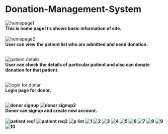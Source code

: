 # Donation-Management-System
![homepage1](https://user-images.githubusercontent.com/68014307/103395890-6513d000-4b56-11eb-9d79-cebdc56ec05d.jpg)
<br><b>This is home page It’s shows basic information of site.</b><br><br>
![homepage2](https://user-images.githubusercontent.com/68014307/103395893-69d88400-4b56-11eb-8389-e37b292ce65b.jpg)
<br><b>User can view the patient list who are admitted and need donation. </b><br><br>

![patient details](https://user-images.githubusercontent.com/68014307/103395900-6e04a180-4b56-11eb-9db1-7ce2722ebd62.jpg)
<br><b>User can check the details of particular patient and also can donate donation for that patient.</b><br><br>

![login for donar](https://user-images.githubusercontent.com/68014307/103395906-765cdc80-4b56-11eb-90da-d22a6fb420e1.jpg)
<br><b>Login page for donor.<b><br><br>
  
![donor signup](https://user-images.githubusercontent.com/68014307/103395911-7bba2700-4b56-11eb-8f94-eed3a34950bd.jpg)
![donar signup2](https://user-images.githubusercontent.com/68014307/103395915-81177180-4b56-11eb-9127-fe77bd4aadb3.jpg)
<br><b>Donor can signup and create new account.</b><br><br>
![patient req1](https://user-images.githubusercontent.com/68014307/103395920-85dc2580-4b56-11eb-9dde-e5233ef68fa8.jpg)
![patient req2](https://user-images.githubusercontent.com/68014307/103395923-8aa0d980-4b56-11eb-8d3b-d08796a5d3f8.jpg)
![p list](https://user-images.githubusercontent.com/68014307/103395930-9096ba80-4b56-11eb-8ab1-69fe4dbe5147.jpg)
![1](https://user-images.githubusercontent.com/68014307/103395935-95f40500-4b56-11eb-8e37-babe2f23abdc.jpg)
![2](https://user-images.githubusercontent.com/68014307/103395941-9be9e600-4b56-11eb-8cd0-2e5de5496e67.jpg)
![3](https://user-images.githubusercontent.com/68014307/103395947-a2785d80-4b56-11eb-8ec6-519b37441ffd.jpg)
![4](https://user-images.githubusercontent.com/68014307/103395950-a6a47b00-4b56-11eb-85f1-e8eeb2f1dd80.jpg)
![5](https://user-images.githubusercontent.com/68014307/103395956-ac01c580-4b56-11eb-914b-84d3a04ca65d.jpg)
![6](https://user-images.githubusercontent.com/68014307/103395963-af954c80-4b56-11eb-96b9-a2c6c280b137.jpg)
![7](https://user-images.githubusercontent.com/68014307/103395968-b328d380-4b56-11eb-8fa8-adafd91f98c9.jpg)
![8](https://user-images.githubusercontent.com/68014307/103395973-b7ed8780-4b56-11eb-815e-47bc7cbacb78.jpg)
![9](https://user-images.githubusercontent.com/68014307/103395981-be7bff00-4b56-11eb-9997-41a4315198ed.jpg)
![10](https://user-images.githubusercontent.com/68014307/103395983-c20f8600-4b56-11eb-9983-1a43ef4b9dd2.jpg)
